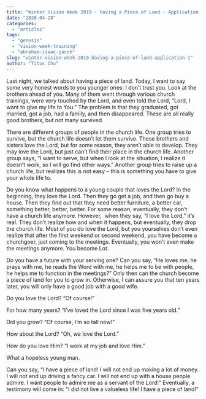 ```yaml
---
title: "Winter Vision Week 2019 - Having a Piece of Land - Application (1)"
date: "2020-04-28"
categories: 
  - "articles"
tags: 
  - "genesis"
  - "vision-week-training"
  - "abraham-isaac-jacob"
slug: "winter-vision-week-2019-having-a-piece-of-land-application-1"
author: "Titus Chu"
---
```


Last night, we talked about having a piece of land. Today, I want to say some very honest words to you younger ones: I don’t trust you. Look at the brothers ahead of you. Many of them went through various church trainings, were very touched by the Lord, and even told the Lord, “Lord, I want to give my life to You.” The problem is that they graduated, got married, got a job, had a family, and then disappeared. These are all really good brothers, but not many survived.

There are different groups of people in the church life. One group tries to survive, but the church life doesn’t let them survive. These brothers and sisters love the Lord, but for some reason, they aren’t able to develop. They may love the Lord, but just can’t find their place in the church life. Another group says, “I want to serve, but when I look at the situation, I realize it doesn’t work, so I will go find other ways.” Another group tries to raise up a church life, but realizes this is not easy – this is something you have to give your whole life to.

Do you know what happens to a young couple that loves the Lord? In the beginning, they love the Lord. Then they go get a job, and then go buy a house. Then they find out that they need better furniture, a better car, something better, better, better. For some reason, eventually, they don’t have a church life anymore. However,  when they say, “I love the Lord,” it’s real. They don’t realize how and when it happens, but eventually, they drop the church life. Most of you do love the Lord, but you yourselves don’t even realize that after the first weekend or second weekend, you have become a churchgoer, just coming to the meetings. Eventually, you won’t even make the meetings anymore. You become Lot.

Do you have a future with your serving one? Can you say, “He loves me, he prays with me, he reads the Word with me, he helps me to be with people, he helps me to function in the meetings?” Only then can the church become a piece of land for you to grow in. Otherwise, I can assure you that ten years later, you will only have a good job with a good wife.

Do you love the Lord? “Of course!”

For how many years? “I’ve loved the Lord since I was five years old.”

Did you grow? “Of course, I’m so tall now!”

How about the Lord? “Oh, we love the Lord.”

How do you love Him? “I work at my job and love Him.”

What a hopeless young man.

Can you say, “I have a piece of land! I will not end up making a lot of money. I will not end up driving a fancy car. I will not end up with a house people admire. I want people to admire me as a servant of the Lord!” Eventually, a testimony will come in: "I did not live a valueless life! I have a piece of land!"
